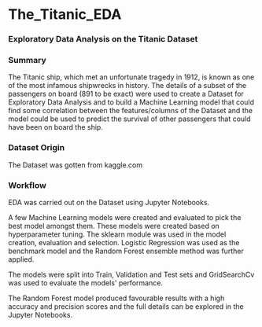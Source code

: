 # The_Titanic_EDA
### Exploratory Data Analysis on the Titanic Dataset

### Summary
The Titanic ship, which met an unfortunate tragedy in 1912, is known as one of the most infamous shipwrecks in history.
The details of a subset of the passengers on board (891 to be exact) were used to create a Dataset for Exploratory Data Analysis and to build a Machine Learning model
that could find some correlation between the features/columns of the Dataset and the model could be used to predict the survival of other passengers that could have
been on board the ship.

### Dataset Origin
The Dataset was gotten from kaggle.com

### Workflow
EDA was carried out on the Dataset using Jupyter Notebooks.

A few Machine Learning models were created and evaluated to pick the best model amongst them.
These models were created based on hyperparameter tuning.
The sklearn module was used in the model creation, evaluation and selection.
Logistic Regression was used as the benchmark model and the Random Forest ensemble method was further applied.

The models were split into Train, Validation and Test sets and GridSearchCv was used to evaluate the models' performance.

The Random Forest model produced favourable results with a high accuracy and precision scores and the full details can be explored in the Jupyter Notebooks.
